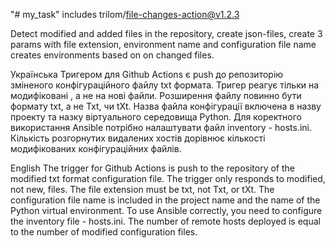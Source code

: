 "# my_task" 
 includes trilom/file-changes-action@v1.2.3
 
 Detect modified and added files in the repository, create json-files,
 create  3 params with file extension, environment name and configuration file name
 creates environments based on on changed files.
 
 Українська
 Тригером для Github Actions є push до репозиторію зміненого конфігураційного файлу txt формата. Тригер реагує тільки на модифіковані , а не на нові файли. Розширення   файлу повинно бути формату txt, а не Txt, чи tXt. Назва файла конфігурації включена в назву проекту та назку віртуального середовища Python. Для коректного використання  Ansible потрібно налаштувати файл inventory - hosts.ini. Кількість розгорнутих видалених хостів дорівнює кількості модифікованих конфігураційних файлів.
 
 English
The trigger for Github Actions is push to the repository of the modified txt format configuration file. The trigger only responds to modified, not new, files. The file extension must be txt, not Txt, or tXt. The configuration file name is included in the project name and the name of the Python virtual environment. To use Ansible correctly, you need to configure the inventory file - hosts.ini. The number of remote hosts deployed is equal to the number of modified configuration files.
